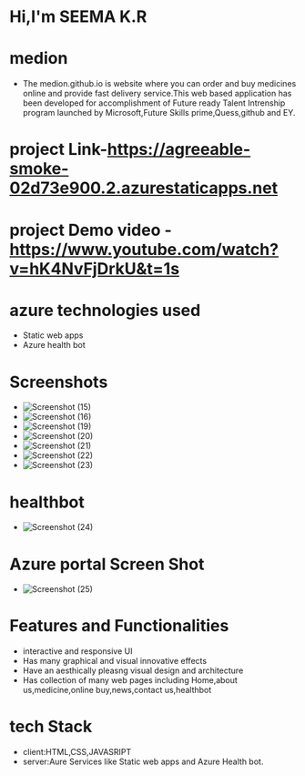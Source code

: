 # Hi,I'm SEEMA K.R
# medion
- The medion.github.io is website where you can order and buy medicines online and provide fast delivery service.This web based application has been developed for accomplishment of Future ready Talent Intrenship program launched by Microsoft,Future Skills prime,Quess,github and EY.
# project Link-https://agreeable-smoke-02d73e900.2.azurestaticapps.net
# project Demo video - https://www.youtube.com/watch?v=hK4NvFjDrkU&t=1s
# azure technologies used
- Static web apps
- Azure health bot
# Screenshots
- ![Screenshot (15)](https://user-images.githubusercontent.com/119890069/217607338-397c3cac-f0b6-4c66-8e46-90eab5ab25e0.png)
- ![Screenshot (16)](https://user-images.githubusercontent.com/119890069/217607497-06698ebc-1b35-48ac-a5ff-fd31609c8057.png)
- ![Screenshot (19)](https://user-images.githubusercontent.com/119890069/217607590-056e35a5-26ca-48da-b50c-17e7ca446303.png)
- ![Screenshot (20)](https://user-images.githubusercontent.com/119890069/217607679-985bc0ea-15ab-4acb-ae12-b3535b0f513f.png)
- ![Screenshot (21)](https://user-images.githubusercontent.com/119890069/217607764-2d6c6462-bac6-4b42-a7d4-e02842dabab7.png)
- ![Screenshot (22)](https://user-images.githubusercontent.com/119890069/217607821-7ecc811b-8a63-4673-b7b6-ac64f2144cb9.png)
- ![Screenshot (23)](https://user-images.githubusercontent.com/119890069/217607894-1442c704-7641-4e68-861b-9ba3026f64b8.png)
# healthbot
- ![Screenshot (24)](https://user-images.githubusercontent.com/119890069/217608051-e9ad0968-b1d8-4e66-ae60-ccb3640da17b.png)
# Azure portal Screen Shot
- ![Screenshot (25)](https://user-images.githubusercontent.com/119890069/217608250-5e778e73-0563-4741-b5f5-7146d2e62c12.png)
# Features and Functionalities
- interactive and responsive UI 
- Has many graphical and visual innovative effects
- Have an aesthically pleasng visual design and architecture
- Has collection of many web pages including Home,about us,medicine,online buy,news,contact us,healthbot
# tech Stack
- client:HTML,CSS,JAVASRIPT
- server:Aure Services like Static web apps and Azure Health bot.
